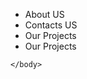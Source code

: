 <!DOCTYPE html>
<html>
       <head>
            <title>Github tutoril</title>
        </head>
    <body>
    <ul>
        <li>About US</li>
        <li>Contacts US</li>
        <li>Our Projects</li>
         <li>Our Projects</li>
    </ul>
    
    </body>
</html>
